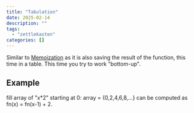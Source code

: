 ```yaml
---
title: "Tabulation"
date: 2025-02-14
description: ""
tags: 
  - "zettlekasten"
categories: []
---
```


Similar to [Memoization](Memoization.md) as it is also saving the result of the function, this time in a table. This time you try to work "bottom-up". 

## Example

fill array of "x\*2" starting at 0: array = {0,2,4,6,8,...} can be computed as fn(x) = fn(x-1) + 2.

